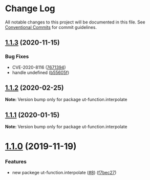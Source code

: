 # Change Log

All notable changes to this project will be documented in this file.
See [Conventional Commits](https://conventionalcommits.org) for commit guidelines.

## [1.1.3](https://github.com/softwaregroup-bg/ut-function/compare/ut-function.timing@1.2.0...ut-function.interpolate@1.1.3) (2020-11-15)


### Bug Fixes

* CVE-2020-8116 ([7671394](https://github.com/softwaregroup-bg/ut-function/commit/767139495f4711a0c2671e186541bbc23d3ec79f))
* handle undefined ([b55605f](https://github.com/softwaregroup-bg/ut-function/commit/b55605f3c0c0c148fea81491162dea1d81911675))





## [1.1.2](https://github.com/softwaregroup-bg/ut-function/compare/ut-function.merge@1.5.4...ut-function.interpolate@1.1.2) (2020-02-25)

**Note:** Version bump only for package ut-function.interpolate





## [1.1.1](https://github.com/softwaregroup-bg/ut-function/compare/ut-function.cbc@1.1.1...ut-function.interpolate@1.1.1) (2020-01-15)

**Note:** Version bump only for package ut-function.interpolate





# [1.1.0](https://github.com/softwaregroup-bg/ut-function/compare/ut-function.merge@1.4.0...ut-function.interpolate@1.1.0) (2019-11-19)


### Features

* new packege ut-function.interpolate ([#8](https://github.com/softwaregroup-bg/ut-function/issues/8)) ([f7bec27](https://github.com/softwaregroup-bg/ut-function/commit/f7bec27))
